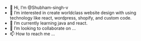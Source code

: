 - 👋 Hi, I’m @Shubham-singh-v
- 👀 I’m interested in create worldclass website design with using technology like react, wordpress, shopify, and custom code.
- 🌱 I’m currently learning java and react.
- 💞️ I’m looking to collaborate on ...
- 📫 How to reach me ...

<!---
Shubham-singh-v/Shubham-singh-v is a ✨ special ✨ repository because its `README.md` (this file) appears on your GitHub profile.
You can click the Preview link to take a look at your changes.
--->
